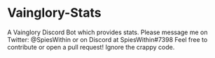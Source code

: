 # Vainglory-Stats
A Vainglory Discord Bot which provides stats.
Please message me on Twitter: @SpiesWithin or on Discord at SpiesWithin#7398
Feel free to contribute or open a pull request!
Ignore the crappy code.
